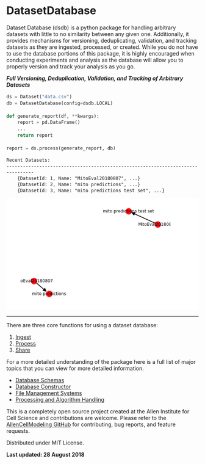 # DatasetDatabase

Dataset Database (dsdb) is a python package for handling arbitrary datasets with little to no similarity between any given one. Additionally, it provides mechanisms for versioning, deduplicating, validation, and tracking datasets as they are ingested, processed, or created. While you do not have to use the database portions of this package, it is highly encouraged when conducting experiments and analysis as the database will allow you to properly version and track your analysis as you go.


***Full Versioning, Deduplication, Validation, and Tracking of Arbitrary Datasets***
```python
ds = Dataset("data.csv")
db = DatasetDatabase(config=dsdb.LOCAL)

def generate_report(df, **kwargs):
    report = pd.DataFrame()
    ...
    return report

report = ds.process(generate_report, db)
```

```
Recent Datasets:
--------------------------------------------------------------------------------
    {DatasetId: 1, Name: "MitoEval20180807", ...}
    {DatasetId: 2, Name: "mito predictions", ...}
    {DatasetId: 3, Name: "mito predictions test set", ...}
```

![dataset network graph](./resources/dataset_graph.png)

---

There are three core functions for using a dataset database:

1. [Ingest](./ingest.md)
2. [Process](./process.md)
3. [Share](./share.md)

For a more detailed understanding of the package here is a full list of major topics that you can view for more detailed information.

* [Database Schemas](./schema.md)
* [Database Constructor](./constructor.md)
* [File Management Systems](./fms.md)
* [Processing and Algorithm Handling](./run.md)

This is a completely open source project created at the Allen Institute for Cell Science and contributions are welcome. Please refer to the [AllenCellModeling GitHub](https://github.com/allencellmodeling) for contributing, bug reports, and feature requests.

Distributed under MIT License.

**Last updated: 28 August 2018**
